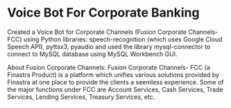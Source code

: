 # Voice Bot For Corporate Banking
Created a Voice Bot for Corporate Channels (Fusion Corporate Channels- FCC) using Python libraries: speech-recognition (which uses Google Cloud Speech API), pyttsx3, pyaudio and used the library mysql-connector to connect to MySQL database using MySQL Workbench GUI.

About Fusion Corporate Channels:
Fusion Corporate Channels- FCC (a Finastra Product) is a platform which unifies various solutions provided by Finastra at one place to provide the clients a seemless experience. Some of the major functions under FCC are Account Services, Cash Services, Trade Services, Lending Services, Treasury Services, etc.
